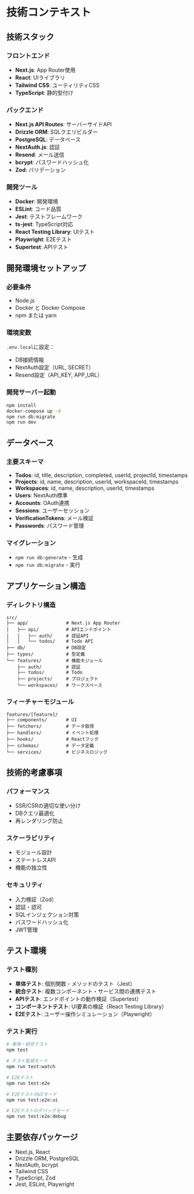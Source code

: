 # 技術コンテキスト

## 技術スタック

### フロントエンド
- **Next.js**: App Router使用
- **React**: UIライブラリ
- **Tailwind CSS**: ユーティリティCSS
- **TypeScript**: 静的型付け

### バックエンド
- **Next.js API Routes**: サーバーサイドAPI
- **Drizzle ORM**: SQLクエリビルダー
- **PostgreSQL**: データベース
- **NextAuth.js**: 認証
- **Resend**: メール送信
- **bcrypt**: パスワードハッシュ化
- **Zod**: バリデーション

### 開発ツール
- **Docker**: 開発環境
- **ESLint**: コード品質
- **Jest**: テストフレームワーク
- **ts-jest**: TypeScript対応
- **React Testing Library**: UIテスト
- **Playwright**: E2Eテスト
- **Supertest**: APIテスト

## 開発環境セットアップ

### 必要条件
- Node.js
- Docker と Docker Compose
- npm または yarn

### 環境変数
`.env.local`に設定：
- DB接続情報
- NextAuth設定（URL, SECRET）
- Resend設定（API_KEY, APP_URL）

### 開発サーバー起動
```bash
npm install
docker-compose up -d
npm run db:migrate
npm run dev
```

## データベース

### 主要スキーマ
- **Todos**: id, title, description, completed, userId, projectId, timestamps
- **Projects**: id, name, description, userId, workspaceId, timestamps
- **Workspaces**: id, name, description, userId, timestamps
- **Users**: NextAuth標準
- **Accounts**: OAuth連携
- **Sessions**: ユーザーセッション
- **VerificationTokens**: メール検証
- **Passwords**: パスワード管理

### マイグレーション
- `npm run db:generate` - 生成
- `npm run db:migrate` - 実行

## アプリケーション構造

### ディレクトリ構造
```
src/
├── app/              # Next.js App Router
│   ├── api/          # APIエンドポイント
│   │   ├── auth/     # 認証API
│   │   └── todos/    # Todo API
├── db/               # DB設定
├── types/            # 型定義
└── features/         # 機能モジュール
    ├── auth/         # 認証
    ├── todos/        # Todo
    ├── projects/     # プロジェクト
    └── workspaces/   # ワークスペース
```

### フィーチャーモジュール
```
features/[feature]/
├── components/       # UI
├── fetchers/         # データ取得
├── handlers/         # イベント処理
├── hooks/            # Reactフック
├── schemas/          # データ定義
└── services/         # ビジネスロジック
```

## 技術的考慮事項

### パフォーマンス
- SSR/CSRの適切な使い分け
- DBクエリ最適化
- 再レンダリング防止

### スケーラビリティ
- モジュール設計
- ステートレスAPI
- 機能の独立性

### セキュリティ
- 入力検証（Zod）
- 認証・認可
- SQLインジェクション対策
- パスワードハッシュ化
- JWT管理

## テスト環境

### テスト種別
- **単体テスト**: 個別関数・メソッドのテスト（Jest）
- **統合テスト**: 複数コンポーネント・サービス間の連携テスト
- **APIテスト**: エンドポイントの動作検証（Supertest）
- **コンポーネントテスト**: UI要素の検証（React Testing Library）
- **E2Eテスト**: ユーザー操作シミュレーション（Playwright）

### テスト実行
```bash
# 単体・統合テスト
npm test

# テスト監視モード
npm run test:watch

# E2Eテスト
npm run test:e2e

# E2EテストのUIモード
npm run test:e2e:ui

# E2Eテストのデバッグモード
npm run test:e2e:debug
```

## 主要依存パッケージ
- Next.js, React
- Drizzle ORM, PostgreSQL
- NextAuth, bcrypt
- Tailwind CSS
- TypeScript, Zod
- Jest, ESLint, Playwright
